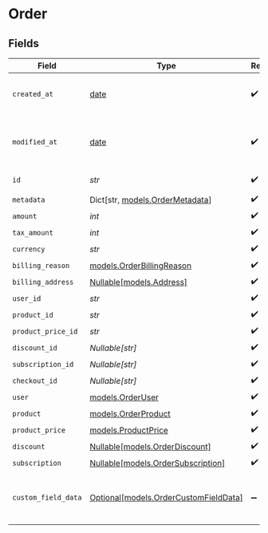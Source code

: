 # Order


## Fields

| Field                                                                      | Type                                                                       | Required                                                                   | Description                                                                |
| -------------------------------------------------------------------------- | -------------------------------------------------------------------------- | -------------------------------------------------------------------------- | -------------------------------------------------------------------------- |
| `created_at`                                                               | [date](https://docs.python.org/3/library/datetime.html#date-objects)       | :heavy_check_mark:                                                         | Creation timestamp of the object.                                          |
| `modified_at`                                                              | [date](https://docs.python.org/3/library/datetime.html#date-objects)       | :heavy_check_mark:                                                         | Last modification timestamp of the object.                                 |
| `id`                                                                       | *str*                                                                      | :heavy_check_mark:                                                         | The ID of the object.                                                      |
| `metadata`                                                                 | Dict[str, [models.OrderMetadata](../models/ordermetadata.md)]              | :heavy_check_mark:                                                         | N/A                                                                        |
| `amount`                                                                   | *int*                                                                      | :heavy_check_mark:                                                         | N/A                                                                        |
| `tax_amount`                                                               | *int*                                                                      | :heavy_check_mark:                                                         | N/A                                                                        |
| `currency`                                                                 | *str*                                                                      | :heavy_check_mark:                                                         | N/A                                                                        |
| `billing_reason`                                                           | [models.OrderBillingReason](../models/orderbillingreason.md)               | :heavy_check_mark:                                                         | N/A                                                                        |
| `billing_address`                                                          | [Nullable[models.Address]](../models/address.md)                           | :heavy_check_mark:                                                         | N/A                                                                        |
| `user_id`                                                                  | *str*                                                                      | :heavy_check_mark:                                                         | N/A                                                                        |
| `product_id`                                                               | *str*                                                                      | :heavy_check_mark:                                                         | N/A                                                                        |
| `product_price_id`                                                         | *str*                                                                      | :heavy_check_mark:                                                         | N/A                                                                        |
| `discount_id`                                                              | *Nullable[str]*                                                            | :heavy_check_mark:                                                         | N/A                                                                        |
| `subscription_id`                                                          | *Nullable[str]*                                                            | :heavy_check_mark:                                                         | N/A                                                                        |
| `checkout_id`                                                              | *Nullable[str]*                                                            | :heavy_check_mark:                                                         | N/A                                                                        |
| `user`                                                                     | [models.OrderUser](../models/orderuser.md)                                 | :heavy_check_mark:                                                         | N/A                                                                        |
| `product`                                                                  | [models.OrderProduct](../models/orderproduct.md)                           | :heavy_check_mark:                                                         | N/A                                                                        |
| `product_price`                                                            | [models.ProductPrice](../models/productprice.md)                           | :heavy_check_mark:                                                         | N/A                                                                        |
| `discount`                                                                 | [Nullable[models.OrderDiscount]](../models/orderdiscount.md)               | :heavy_check_mark:                                                         | N/A                                                                        |
| `subscription`                                                             | [Nullable[models.OrderSubscription]](../models/ordersubscription.md)       | :heavy_check_mark:                                                         | N/A                                                                        |
| `custom_field_data`                                                        | [Optional[models.OrderCustomFieldData]](../models/ordercustomfielddata.md) | :heavy_minus_sign:                                                         | Key-value object storing custom field values.                              |